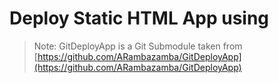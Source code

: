 # Deploy Static HTML App using

> Note: GitDeployApp is a Git Submodule taken from [https://github.com/ARambazamba/GitDeployApp](https://github.com/ARambazamba/GitDeployApp)
